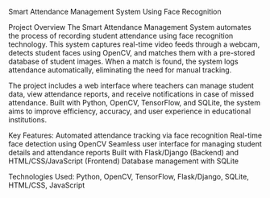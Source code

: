 Smart Attendance Management System Using Face Recognition

Project Overview 
The Smart Attendance Management System automates the process of recording student attendance using face recognition technology. This system captures real-time video feeds through a webcam, detects student faces using OpenCV, and matches them with a pre-stored database of student images. When a match is found, the system logs attendance automatically, eliminating the need for manual tracking.

The project includes a web interface where teachers can manage student data, view attendance reports, and receive notifications in case of missed attendance. Built with Python, OpenCV, TensorFlow, and SQLite, the system aims to improve efficiency, accuracy, and user experience in educational institutions.

Key Features:
Automated attendance tracking via face recognition Real-time face detection using OpenCV Seamless user interface for managing student details and attendance reports Built with Flask/Django (Backend) and HTML/CSS/JavaScript (Frontend) Database management with SQLite

Technologies Used:
Python, OpenCV, TensorFlow, Flask/Django, SQLite, HTML/CSS, JavaScript

